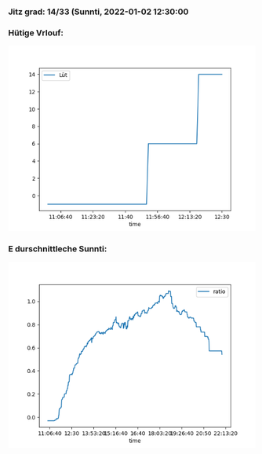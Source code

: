 ### Jitz grad: 14/33 (Sunnti, 2022-01-02 12:30:00

### Hütige Vrlouf:
![Graph](Today.png)

### E durschnittleche Sunnti:
![Graph](Sunnti.png)